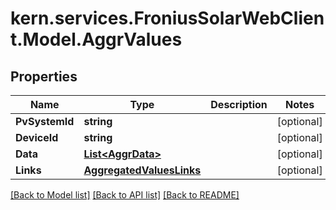 # kern.services.FroniusSolarWebClient.Model.AggrValues

## Properties

Name | Type | Description | Notes
------------ | ------------- | ------------- | -------------
**PvSystemId** | **string** |  | [optional] 
**DeviceId** | **string** |  | [optional] 
**Data** | [**List&lt;AggrData&gt;**](AggrData.md) |  | [optional] 
**Links** | [**AggregatedValuesLinks**](AggregatedValuesLinks.md) |  | [optional] 

[[Back to Model list]](../README.md#documentation-for-models) [[Back to API list]](../README.md#documentation-for-api-endpoints) [[Back to README]](../README.md)

